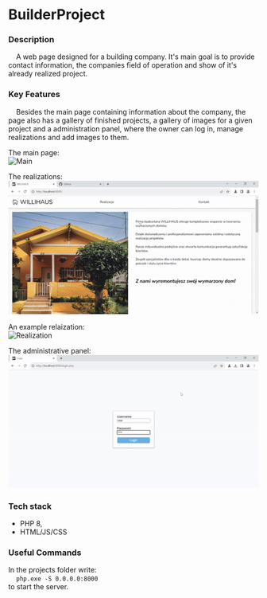 # BuilderProject



### Description
&nbsp;&nbsp;&nbsp;&nbsp;A web page designed for a building company.
It's main goal is to provide contact information, the companies field of operation and show of it's already realized project.


### Key Features
&nbsp;&nbsp;&nbsp;&nbsp;Besides the main page containing information about the company, the page also has a gallery of finished projects, a gallery of images for a given project and a administration panel, where the owner can log in, manage realizations and add images to them.

The main page:<br>
![Main](./readme/main.gif)


The realizations:<br>
![Realizations](./readme/moreRealziaztions.gif)

An example relaization:<br>
![Realization](./readme/realization.gif)

The administrative panel:<br>
![AdminPanel](./readme/adminPanel.gif)

### Tech stack
- PHP 8,
- HTML/JS/CSS

### Useful Commands
In the projects folder write:<br>
&nbsp;&nbsp;&nbsp;&nbsp;`php.exe -S 0.0.0.0:8000`<br>
to start the server.